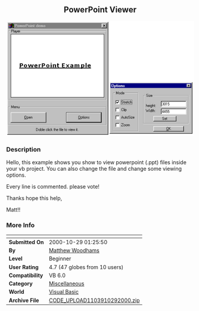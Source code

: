 ﻿<div align="center">

## PowerPoint Viewer

<img src="PIC20001029054207125.jpg">
</div>

### Description

Hello, this example shows you show to view powerpoint (.ppt) files inside your vb project. You can also change the file and change some viewing options.

Every line is commented. please vote!

Thanks hope this help,

Matt!!
 
### More Info
 


<span>             |<span>
---                |---
**Submitted On**   |2000-10-29 01:25:50
**By**             |[Matthew Woodhams](https://github.com/Planet-Source-Code/PSCIndex/blob/master/ByAuthor/matthew-woodhams.md)
**Level**          |Beginner
**User Rating**    |4.7 (47 globes from 10 users)
**Compatibility**  |VB 6\.0
**Category**       |[Miscellaneous](https://github.com/Planet-Source-Code/PSCIndex/blob/master/ByCategory/miscellaneous__1-1.md)
**World**          |[Visual Basic](https://github.com/Planet-Source-Code/PSCIndex/blob/master/ByWorld/visual-basic.md)
**Archive File**   |[CODE\_UPLOAD1103910292000\.zip](https://github.com/Planet-Source-Code/matthew-woodhams-powerpoint-viewer__1-12368/archive/master.zip)









